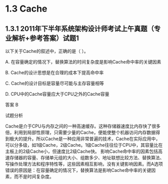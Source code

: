 # 1.3 Cache
## 1.3.1 2011年下半年系统架构设计师考试上午真题（专业解析+参考答案）试题1
以下关于Cache的叙述中，正确的是（ ）。

A. 在容量确定的情况下，替换算法的时间复杂度是影响Cache命中率的关键因素

B. Cache的设计思想是在合理的成本下提高命中率

C. Cache的设计目标是容量尽可能与主存容量相等



D. CPU中的Cache容量应大于CPU之外的Cache容量



答案 B

试题分析



Cache是介于CPU与内存之间的一种高速缓存。这种存储器速度比内存快了很多倍，利用到局部性原理，只需要少量的Cache，便能使整个机器访问内存数据得到极大的提升。所以Cache是一种应用非常普遍的技术，Cache在实际应用中，可以分多级，如1级Cache，2级Cache。1级Cache往往位于CPU中，其容量比在主板上的2级Cache小，但速度比2级Cache快。
影响Cache命中率的因素包括高速存储器的容量、存储单元组的大小、组数多少、地址联想比较方法、替换算法、写操作处理方法和程序特性等，这些因素相互影响，没有关键影响因素。而A选项错误的原因是：在容量确定的情况下，替换算法是影响Cache命中率的关键因素，而不是时间复杂度。